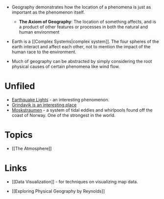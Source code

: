 * Geography demonstrates how the location of a phenomena is just as important as the phenomenon itself.  
	* **The Axiom of Geography**: The location of something affects, and is a product of other features or processes in both the natural and human environment

* Earth is a [[Complex Systems|complex system]]. The four spheres of the earth interact and affect each other, not to mention the impact of the human race to the environment. 

* Much of geography can be abstracted by simply considering the root physical causes of certain phenomena like wind flow.

# Unfiled
* [Earthquake Lights](https://en.wikipedia.org/wiki/Earthquake_light) - an interesting phenomenon.
* [Grindavik is an interesting place](https://www.youtube.com/watch?v=_Pio8BYI9pg)
* [Moskstraumen](https://en.wikipedia.org/wiki/Moskstraumen) - a system of tidal eddies and whirlpools found off the coast of Norway. One of the strongest in the world.

# Topics
* [[The Atmosphere]]
# Links
* [[Data Visualization]] - for techniques on visualizing map data.

* [[Exploring Physical Geography by Reynolds]]

